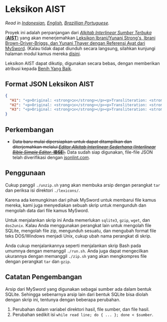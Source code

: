 # **Leksikon AIST**
*Read in [Indonesian](https://github.com/benihyangbaik/aist-lexicons#readme), [English](https://github.com/benihyangbaik/aist-lexicons/blob/main/README.en.md), [Brazillian Portuguese](https://github.com/benihyangbaik/aist-lexicons/blob/main/README.ptbr.md).*

Proyek ini adalah perpanjangan dari [*Alkitab Interlinear Sumber Terbuka*
(**AIST**)](https://github.com/benihyangbaik/aist) yang akan menerjemahkan
[Leksikon Ibrani/Yunani Strong's, Ibrani Brown-Driver-Briggs, dan Yunani Thayer
dengan Referensi Ayat dari
MySword](https://mysword-bible.info:4443/download/getfile.php?file=strong.dct.mybible.gz).
(Kalau tidak dapat diunduh secara langsung, silahkan kunjungi halaman modul
kamus mereka
[disini](https://mysword-bible.info/download-mysword/dictionaries).

Leksikon AIST dapat dikutip, digunakan secara bebas, dengan memberikan atribusi
kepada [Benih Yang Baik](https://benihyangbaik.com).

## **Format JSON Leksikon AIST**
```json
{
  "H1": "<p>Original: <strong>אב</strong></p><p>Transliteration: <strong>'âb</strong></p> ...",
  "H2": "<p>Original: <strong>אב</strong></p><p>Transliteration: <strong>'ab</strong></p> ...",
  "H3": "<p>Original: <strong>אב</strong></p><p>Transliteration: <strong>'êb</strong></p> ...",
}
```

## **Perkembangan**
- ~~Data baru mulai dipersiapkan untuk dapat ditampilkan dan diterjemahkan
  melalui [*Editor Alkitab Interlinear Sederhana* (*Interlinear Bible Simple
  Editor*,
  **IBSE**)](https://github.com/benihyangbaik/interlinear-bible-simple-editor).~~
  Data sudah siap digunakan, file-file JSON telah diverifikasi dengan
  [jsonlint.com](https://www.jsonlint.com/).

## **Penggunaan**
Cukup panggil `./unzip.sh` yang akan membuka arsip dengan perangkat `tar` dan
periksa isi direktori `./lexicons/`.

Karena ada kemungkinan dari pihak MySword untuk membarui file kamus mereka,
kami juga menyediakan sebuah skrip untuk mengunduh dan mengolah data dari file
kamus MySword.

Untuk menjalankan skrip ini Anda memerlukan `sqlite3`, `gzip`, `wget`, dan `dos2unix`.
Kalau Anda menggunakan perangkat lain untuk mengolah file SQLite, mengolah file zip,
mengunduh sesuatu, dan mengubah format file teks DOS/Windows menjadi Unix, cukup
ubah nama perangkat di skrip.

Anda cukup menjalankannya seperti menjalankan skrip Bash pada umumnya dengan
memanggil `./run.sh`. Anda juga dapat mengecilkan ukurannya dengan memanggil
`./zip.sh` yang akan mengkompres file dengan perangkat `tar` dan `gzip`.

## **Catatan Pengembangan**
Arsip dari MySword yang digunakan sebagai sumber ada dalam bentuk SQLite.
Sehingga sebenarnya arsip lain dari bentuk SQLite bisa diolah dengan skrip ini,
tentunya dengan beberapa perubahan.
1. Perubahan dalam variabel direktori hasil, file sumber, dan file hasil.
2. Perubahan sedikit isi `while read line; do { ... }; done < $sumber`.
